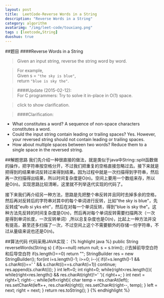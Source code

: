 ```yaml
---
layout: post
title:  LeetCode-Reverse Words in a String
description: "Reverse Words in a String"
category: algorithm
avatarimg: "/img/leet-code/touxiang.png"
tags : [leetcode,String]
duoshuo: true
---
```

##题目
####Reverse Words in a String
>Given an input string, reverse the string word by word.

>For example,   
>Given s = `"the sky is blue"`,    
>return `"blue is sky the"`.   

>####Update (2015-02-12):   
>For C programmers: Try to solve it in-place in O(1) space.

>click to show clarification.

>####Clarification:
+ What constitutes a word?
A sequence of non-space characters constitutes a word.
+ Could the input string contain leading or trailing spaces?
Yes. However, your reversed string should not contain leading or trailing spaces.
+ How about multiple spaces between two words?
Reduce them to a single space in the reversed string.

<!-- more -->
	
##解题思路
我们先介绍一种很直接的做法，就是类似于java中String::split函数做的操作，把字符串按空格分开，不过我们把重复的空格直接忽略过去。接下来就是把得到的结果单词反转过来得到结果。因为过程中就是一次扫描得到字符串，然后再一次扫描得出结果，所以时间复杂度是O(n)。空间上要用一个数组来存，所以是O(n)。实现思路比较清晰，这里就不列举迭代实现的代码了。

接下来我们再介绍另一种方法，思路是先把整个串反转并且同时去掉多余的空格，然后再对反转后的字符串对其中的每个单词进行反转，比如"the sky is blue"，先反转成"eulb si yks eht"，然后在对每一个单词反转，得到"blue is sky the"。这种方法先反转的时间复杂度是O(n)，然后再对每个单词反转需要扫描两次（一次是得到单词长度，一次反转单词）,所以总复杂度也是O(n)，比起上一种方法并没有提高，甚至还多扫描了一次，不过空间上这个不需要额外的存储一份字符串，不过从量级来说也还是O(n)。

##算法代码
代码采用JAVA实现：
{% highlight java %}
public String reverseWords(String s) {
    if(s==null) return null;
    s = s.trim(); //去掉前导空白符和后导空白符
    if(s.length()==0) return "";
    StringBuilder res = new StringBuilder();
    for(int i=s.length()-1; i>=0; i--){
        if(i!=s.length()-1 && s.charAt(i)==' ' && s.charAt(i)==s.charAt(i+1)) continue;
        res.append(s.charAt(i));
    }
    int left=0;
    int right=0;
    while(right<res.length()){
        while(right<res.length() && res.charAt(right)!=' '){
     		right++;
        }
        int next = right+1;
        right--;
        while(left<right){
            char temp = res.charAt(left);
            res.setCharAt(left++, res.charAt(right));
            res.setCharAt(right--, temp);
        }
        left = next;
        right = next;
    }
    return res.toString();
}
{% endhighlight %}







